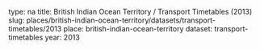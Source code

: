 type: na
title: British Indian Ocean Territory / Transport Timetables (2013)
slug: places/british-indian-ocean-territory/datasets/transport-timetables/2013
place: british-indian-ocean-territory
dataset: transport-timetables
year: 2013
